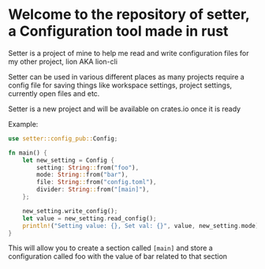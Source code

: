 # Welcome to the repository of setter, a Configuration tool made in rust

Setter is a project of mine to help me read and write configuration files for my other project, lion AKA lion-cli

Setter can be used in various different places as many projects require a config file for saving things like workspace settings, project settings, currently open files and etc.

Setter is a new project and will be available on crates.io once it is ready


Example:
```rust
use setter::config_pub::Config;

fn main() {
    let new_setting = Config {
        setting: String::from("foo"),
        mode: String::from("bar"),
        file: String::from("config.toml"),
        divider: String::from("[main]"),
    };

    new_setting.write_config();
    let value = new_setting.read_config();
    println!("Setting value: {}, Set val: {}", value, new_setting.mode);
}
```

This will allow you to create a section called `[main]` and store a configuration called foo with the value of bar related to that section
